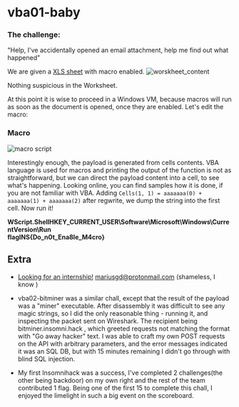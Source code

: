 # vba01-baby
### The challenge: 
"Help, I've accidentally opened an email attachment, help me find out what happened" 

We are given a [XLS sheet](https://eqqn.github.io/uploads/vba01-baby_272038055eaa62ffe9042d38aff7b5bae1faa518.xls) with macro enabled.
![worskheet_content](https://eqqn.github.io/images/artificialbitcoin.jpg "Worskheet content")

Nothing suspicious in the Worksheet.

At this point it is wise to proceed in a Windows VM, because macros will run as soon as the document is opened, once they are enabled. Let's edit the macro:

### Macro
![macro script](https://eqqn.github.io/images/macro_content.jpg "Macro script")

Interestingly enough, the payload is generated from cells contents.
VBA language is used for macros and printing the output of the function is not as straightforward, but we can direct the payload content into a cell, to see what's happening. Looking online, you can find samples how it is done, if you are not familiar with VBA.
Adding `Cells(1, 1) = aaaaaaa(0) + aaaaaaa(1) + aaaaaaa(2)` after regwrite, we dump the string into the first cell. 
Now run it!

**WScript.ShellHKEY_CURRENT_USER\Software\Microsoft\Windows\CurrentVersion\Run\
flagINS{Do_n0t_Ena8le_M4cro}**

## Extra
* [Looking for an internship!](https://www.linkedin.com/in/marius-giedrius/) mariusgd@protonmail.com (shameless, I know )

* vba02-bitminer was a similar chall, except that the result of the payload was a "miner" executable. After disassembly it was difficult to see any magic strings, so I did the only reasonable thing - running it, and inspecting the packet sent on Wireshark. 
The recipient being bitminer.insomni.hack , which greeted requests not matching the format with "Go away hacker" text.
I was able to craft my own POST requests on the API with arbitrary parameters, and the error messages indicated it was an SQL DB, but with 15 minutes remaining I didn't go through with blind SQL injection. 

* My first Insomnihack was a success, I've completed 2 challenges(the other being backdoor) on my own right and the rest of the team contributed 1 flag. Being one of the first 15 to complete this chall, I enjoyed the limelight in such a big event on the scoreboard.

